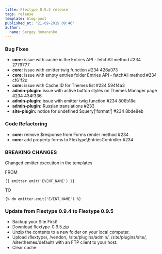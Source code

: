 ```yaml
---
title: Flextype 0.9.5 release
tags: release
template: blog-post
published_at: '21-09-2019 09:46'
author:
  name: Sergey Romanenko
---
```


### Bug Fixes

* **core:** issue with cache in the Entries API - fetchAll method #234 2779777
* **core:** issue with emitter twig function #234 426a073
* **core:** issue with empty entries folder Entries API - fetchAll method #234 cf61f2d
* **core:** issue with Cache ID for Themes list #234 594f4a3
* **admin-plugin:** issue with active button styles on Themes Manager page #234 434f336
* **admin-plugin:** issue with emitter twig function #234 806b18e
* **admin-plugin:** Russian translations #233
* **site-plugin:** notice for undefined $query['format'] #234 8bde8eb

### Code Refactoring
* **core:** remove $response from Forms render method #234
* **core:** add property forms to Flextype\EntriesController #234

### BREAKING CHANGES
Changed emitter execution in the templates

FROM
```
{{ emitter.emit('EVENT_NAME') }}
```

TO
```
{% do emitter.emit('EVENT_NAME') %}
```

### Update from Flextype 0.9.4 to Flextype 0.9.5

* Backup your Site First!
* Download flextype-0.9.5.zip
* Unzip the contents to a new folder on your local computer.
* Upload /flextype/, /vendor/, /site/plugins/admin/, /site/plugins/site/, /site/themes/default/ with an FTP client to your host.
* Clear cache
